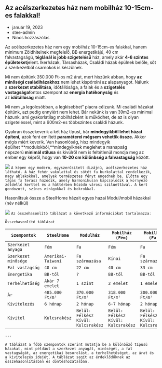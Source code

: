   
## Az acélszerkezetes ház nem mobilház 10-15cm-es falakkal!

- január 19, 2023
- stee-admin
- Nincs hozzászólás

Az acélszerkezetes ház nem egy mobilház 10-15cm-es falakkal, hanem minimum Zöldhitelnek megfelelő, BB energetikájú, 40 cm falvastagságú, **téglánál is jobb szigetelésű** ház, amely akár **4-8 szintes épületeket**jelent. Ikerházak, Társasházak, Családi házak épülnek belőle, sőt a szerkezetből csarnokok is készülnek.

Mi nem építünk 350.000 Ft-os m2 árat, mert hiszünk abban, hogy **az minőségi családiházakhoz** nem lehet kispórolni az alapanyagot. Nálunk a **szerkezet stabilitása,** időtállósága, a falak és a **szigetelés vastagsága**fontos szempont az **energia hatékonyság** és az **időtállóság** miatt.

Mi nem „a legolcsóbban, a legkisebbet” piacra célzunk. Mi családi házakat építünk, azt pedig ennyiért nem lehet. Bár nekünk is van 39m2-es minimal házunk, ami gyakorlatilag mobilházként is működhet, de az is olyan szigeteléssel, mint a 600m2-es többszintes családi házunk.

Gyakran összekeverik a két ház típust, bár **mindegyikből lehet házat építeni,** azok fent említett **paraméterei mégsem vehetők össze.** Akkor mégis miért keverik. Van hasonlóság, hisz mindegyik épülhet **modulokból,**mindegyiknek meglehet a manapság népszerű **minimál stílusa** és kívülről nem is feltétlenül mondja meg az ember egy képről, hogy van **10-20 cm különbség a falvastagság** között. 

  

![](https://steelhome.hu/wp-content/uploads/2023/01/mobilhaz1-1024x576.jpg)
`A képen egy modern, egyszerűsített dizájnú, acélszerkezetes ház látható. A ház fehér vakolattal és sötét fa burkolattal rendelkezik, nagy ablakokkal, amelyek természetes fényt engednek be. Előtte egy tágas fa terasz húzódik, amely harmonikusan kapcsolódik a környező zöldellő kerttel és a háttérben húzódó városi sziluettával. A kert gondozott, színes virágokkal és bokrokkal.`

Hasonlítsuk össze a SteelHome házait egyes hazai Modul/mobil házakkal (név nélkül)

![](https://steelhome.hu/wp-content/uploads/2023/01/TABLAZAT-1024x617.jpg)
`Az összehasonlító táblázat a következő információkat tartalmazza:`

`Összehasonlító táblázat`

|`Szempontok`|`SteelHome`|`Modulház`|`Mobilház (Fém)`|`Mobilház (Fa)`|
|---|---|---|---|---|
|`Szerkezet anyaga`|`Fém`|`Fa`|`Fém`|`Fa`|
|`Szerkezet minősége`|`Amerikai-Taiwani`|`Fa származása`|`Kínai`|`Fa származása`|
|`Fal vastagság`|`40 cm`|`22 cm`|`40 cm`|`33 cm`|
|`Energetika`|`BB-től`|`?`|`BB-től`|`BB-től`|
|`Terhelhetőség`|`Akár 7 emelet`|`1 szint`|`2 emelet`|`1 emelet`|
|`Ár`|`485.000 Ft/m²`|`370.000 Ft/m²`|`318.000 Ft/m²`|`300.000 Ft/m²`|
|`Kivitelezés`|`6 hónap`|`2 hónap` |`6-7 hónap`|`2 hónap`|
|`Kivitel`|`Kulcsrakész`|`Belül: Félkész Kívül: Kulcsrakész` |`Belül: Félkész Kívül: Kulcsrakész` |`Belül: Félkész Kívül: Kulcsrakész` |

`---`

`A táblázat a főbb szempontok szerint mutatja be a különböző típusú házakat, mint például a szerkezet anyagát, minőségét, a fal vastagságát, az energetikai besorolást, a terhelhetőséget, az árat és a kivitelezés idejét. A táblázat segít az érdeklődőknek az összehasonlításban és döntéshozatalban.`